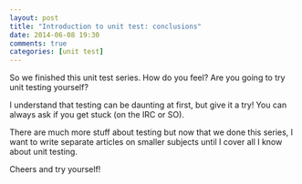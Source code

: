 ```yaml
---
layout: post
title: "Introduction to unit test: conclusions"
date: 2014-06-08 19:30
comments: true
categories: [unit test]
---
```


So we finished this unit test series. How do you feel? Are you going to try unit testing yourself?

I understand that testing can be daunting at first, but give it a try! You can always ask if you get stuck (on the IRC or SO).

There are much more stuff about testing but now that we done this series, I want to write separate articles on smaller subjects until I cover all I know about unit testing.

Cheers and try yourself!